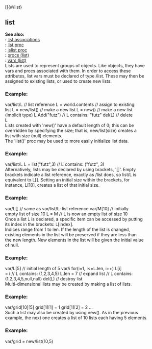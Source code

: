 []{#/list}    
## list    
**See also:**    
:   [list associations](/ref/list/associations/associations.md)    
:   [list proc](/ref/proc/list/list.md)    
:   [islist proc](/ref/proc/islist/islist.md)    
:   [procs (list)](/ref/list/proc/proc.md)    
:   [vars (list)](/ref/list/var/var.md)    
Lists are used to represent groups of objects. Like objects, they have    
vars and procs associated with them. In order to access these    
attributes, list vars must be declared of type /list. These may then be    
assigned to existing lists, or used to create new lists.    
### Example:    
var/list/L // list reference L = world.contents // assign to existing    
list L = new/list() // make a new list L = new() // make a new list    
(implicit type) L.Add(\"futz\") // L contains: \"futz\" del(L) // delete    
L    
Lists created with \'new()\' have a default length of 0; this can be    
overridden by specifying the size; that is, new/list(size) creates a    
list with size (null) elements.    
The \'list()\' proc may be used to more easily initialize list data.    
### Example:    
var/list/L L = list(\"futz\",3) // L contains: (\"futz\", 3)    
Alternatively, lists may be declared by using brackets, \'\[\]\'. Empty    
brackets indicate a list reference, exactly as /list does, so list/L is    
equivalent to L\[\]. Setting an initial size within the brackets, for    
instance, L\[10\], creates a list of that initial size.    
### Example:    
var/L\[\] // same as var/list/L: list reference var/M\[10\] // initially    
empty list of size 10 L = M // L is now an empty list of size 10    
Once a list L is declared, a specific item can be accessed by putting    
its index in the brackets: L\[index\].    
Indices range from 1 to len. If the length of the list is changed,    
existing elements in the list will be preserved if they are less than    
the new length. New elements in the list will be given the initial value    
of null.    
### Example:    
var/L\[5\] // initial length of 5 var/i for(i=1, i\<=L.len, i++) L\[i\]    
= i // L contains: (1,2,3,4,5) L.len = 7 // expand list // L contains:    
(1,2,3,4,5,null,null) del(L) // destroy list    
Multi-dimensional lists may be created by making a list of lists.    
### Example:    
var/grid\[10\]\[5\] grid\[1\]\[1\] = 1 grid\[1\]\[2\] = 2 \...    
Such a list may also be created by using new(). As in the previous    
example, the next one creates a list of 10 lists each having 5 elements.    
### Example:    
var/grid = new/list(10,5)  